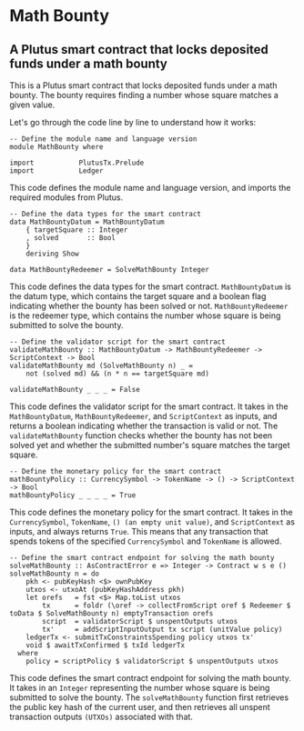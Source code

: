 # Math Bounty
## A Plutus smart contract that locks deposited funds under a math bounty

This is a Plutus smart contract that locks deposited funds under a math bounty. The bounty requires finding a number whose square matches a given value.

Let's go through the code line by line to understand how it works:

```
-- Define the module name and language version
module MathBounty where

import           PlutusTx.Prelude
import           Ledger
```
This code defines the module name and language version, and imports the required modules from Plutus.

```
-- Define the data types for the smart contract
data MathBountyDatum = MathBountyDatum
    { targetSquare :: Integer
    , solved       :: Bool
    }
    deriving Show

data MathBountyRedeemer = SolveMathBounty Integer
```
This code defines the data types for the smart contract. `MathBountyDatum` is the datum type, which contains the target square and a boolean flag indicating whether the bounty has been solved or not. `MathBountyRedeemer` is the redeemer type, which contains the number whose square is being submitted to solve the bounty.

```
-- Define the validator script for the smart contract
validateMathBounty :: MathBountyDatum -> MathBountyRedeemer -> ScriptContext -> Bool
validateMathBounty md (SolveMathBounty n) _ = 
    not (solved md) && (n * n == targetSquare md)

validateMathBounty _ _ _ = False
```

This code defines the validator script for the smart contract. It takes in the `MathBountyDatum`, `MathBountyRedeemer`, and `ScriptContext` as inputs, and returns a boolean indicating whether the transaction is valid or not. The `validateMathBounty` function checks whether the bounty has not been solved yet and whether the submitted number's square matches the target square.

```
-- Define the monetary policy for the smart contract
mathBountyPolicy :: CurrencySymbol -> TokenName -> () -> ScriptContext -> Bool
mathBountyPolicy _ _ _ _ = True
```

This code defines the monetary policy for the smart contract. It takes in the `CurrencySymbol`, `TokenName`, `() (an empty unit value)`, and `ScriptContext` as inputs, and always returns `True`. This means that any transaction that spends tokens of the specified `CurrencySymbol` and `TokenName` is allowed.

```
-- Define the smart contract endpoint for solving the math bounty
solveMathBounty :: AsContractError e => Integer -> Contract w s e ()
solveMathBounty n = do
    pkh <- pubKeyHash <$> ownPubKey
    utxos <- utxoAt (pubKeyHashAddress pkh)
    let orefs   = fst <$> Map.toList utxos
        tx      = foldr (\oref -> collectFromScript oref $ Redeemer $ toData $ SolveMathBounty n) emptyTransaction orefs
        script  = validatorScript $ unspentOutputs utxos
        tx'     = addScriptInputOutput tx script (unitValue policy)
    ledgerTx <- submitTxConstraintsSpending policy utxos tx'
    void $ awaitTxConfirmed $ txId ledgerTx
  where
    policy = scriptPolicy $ validatorScript $ unspentOutputs utxos
```
This code defines the smart contract endpoint for solving the math bounty. It takes in an `Integer` representing the number whose square is being submitted to solve the bounty. The `solveMathBounty` function first retrieves the public key hash of the current user, and then retrieves all unspent transaction outputs `(UTXOs)` associated with that.
